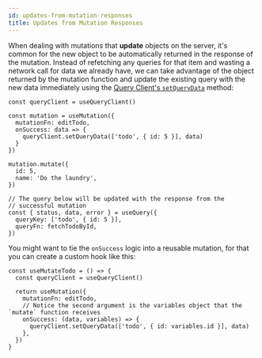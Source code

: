 ```yaml
---
id: updates-from-mutation-responses
title: Updates from Mutation Responses
---
```


When dealing with mutations that **update** objects on the server, it's common for the new object to be automatically returned in the response of the mutation. Instead of refetching any queries for that item and wasting a network call for data we already have, we can take advantage of the object returned by the mutation function and update the existing query with the new data immediately using the [Query Client's `setQueryData`](../reference/QueryClient#queryclientsetquerydata) method:

```tsx
const queryClient = useQueryClient()

const mutation = useMutation({
  mutationFn: editTodo,
  onSuccess: data => {
    queryClient.setQueryData(['todo', { id: 5 }], data)
  }
})

mutation.mutate({
  id: 5,
  name: 'Do the laundry',
})

// The query below will be updated with the response from the
// successful mutation
const { status, data, error } = useQuery({
  queryKey: ['todo', { id: 5 }],
  queryFn: fetchTodoById,
})
```

You might want to tie the `onSuccess` logic into a reusable mutation, for that you can
create a custom hook like this:

```tsx
const useMutateTodo = () => {
  const queryClient = useQueryClient()

  return useMutation({
    mutationFn: editTodo,
    // Notice the second argument is the variables object that the `mutate` function receives
    onSuccess: (data, variables) => {
      queryClient.setQueryData(['todo', { id: variables.id }], data)
    },
  })
}
```
